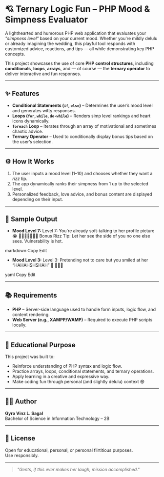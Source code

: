 # 💘 Ternary Logic Fun – PHP Mood & Simpness Evaluator

A lighthearted and humorous PHP web application that evaluates your *"simpness level"* based on your current mood. Whether you're mildly delulu or already imagining the wedding, this playful tool responds with customized advice, reactions, and tips — all while demonstrating key PHP concepts.

This project showcases the use of core **PHP control structures**, including **conditionals**, **loops**, **arrays**, and — of course — the **ternary operator** to deliver interactive and fun responses.

---

## ✨ Features

- **Conditional Statements (`if`, `else`)** – Determines the user’s mood level and generates witty responses.
- **Loops (`for`, `while`, `do-while`)** – Renders simp level rankings and heart icons dynamically.
- **`foreach` Loop** – Iterates through an array of motivational and sometimes chaotic advice.
- **Ternary Operator** – Used to conditionally display bonus tips based on the user’s selection.

---

## ⚙️ How It Works

1. The user inputs a mood level (1–10) and chooses whether they want a *rizz* tip.
2. The app dynamically ranks their simpness from 1 up to the selected level.
3. Personalized feedback, love advice, and bonus content are displayed depending on their input.

---

## 🧾 Sample Output

- **Mood Level 7:**
Level 7: You're already soft-talking to her profile picture 😭
💖💖💖💖💖💖💖
Bonus Rizz Tip: Let her see the side of you no one else sees. Vulnerability is hot.

markdown
Copy
Edit
- **Mood Level 3:**
Level 3: Pretending not to care but you smiled at her “HAHAHSHSHAH” 🤭
💖💖💖

yaml
Copy
Edit

---

## 📚 Requirements

- **PHP** – Server-side language used to handle form inputs, logic flow, and content rendering.
- **Web Server (e.g., XAMPP/WAMP)** – Required to execute PHP scripts locally.

---

## 🎯 Educational Purpose

This project was built to:
- Reinforce understanding of PHP syntax and logic flow.
- Practice arrays, loops, conditional statements, and ternary operations.
- Apply learning in a creative and expressive way.
- Make coding fun through personal (and slightly delulu) context 😎

---

## 👨‍💻 Author

**Gyro Vinz L. Sagal**  
Bachelor of Science in Information Technology – 2B  

---

## 📝 License

Open for educational, personal, or personal flirtitious purposes.  
Use responsibly.

---

> *"Gents, if this ever makes her laugh, mission accomplished."*

